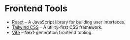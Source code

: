 # Frontend Tools

- [React](https://reactjs.org) – A JavaScript library for building user interfaces.
- [Tailwind CSS](https://tailwindcss.com) – A utility-first CSS framework.
- [Vite](https://vitejs.dev) – Next-generation frontend tooling.
